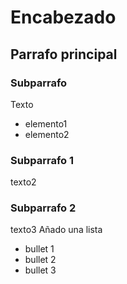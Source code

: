 # Encabezado
## Parrafo principal
### Subparrafo 
Texto
* elemento1
* elemento2
### Subparrafo 1
texto2
### Subparrafo 2
texto3
Añado una lista
* bullet 1
* bullet 2
* bullet 3

